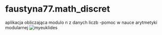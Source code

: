 # faustyna77.math_discret
aplikacja obliczająca modulo n z danych liczb -pomoc w nauce arytmetyki modularnej 
![myeuklides](https://github.com/faustyna77/faustyna77.math_discret/assets/110495453/24c95172-4867-4330-ab67-6817ad802997)
